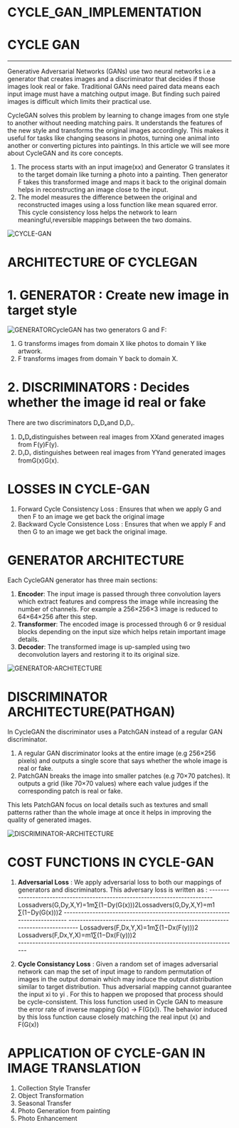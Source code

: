 # CYCLE_GAN_IMPLEMENTATION

# CYCLE GAN
------------
Generative Adversarial Networks (GANs) use two neural networks i.e a generator that creates images and a discriminator that decides if those images look real or fake. Traditional GANs need paired data means each input image must have a matching output image. But finding such paired images is difficult which limits their practical use.

CycleGAN solves this problem by learning to change images from one style to another without needing matching pairs. It understands the features of the new style and transforms the original images accordingly. This makes it useful for tasks like changing seasons in photos, turning one animal into another or converting pictures into paintings. In this article we will see more about CycleGAN and its core concepts.

1. The process starts with an input image(xx) and Generator G translates it to the target domain like turning a photo into a painting. Then generator F takes this transformed image and maps it back to the original domain helps in reconstructing an image close to the input.
2. The model measures the difference between the original and reconstructed images using a loss function like mean squared error. This cycle consistency loss helps the network to learn meaningful,reversible mappings between the two domains.

![CYCLE-GAN](https://media.geeksforgeeks.org/wp-content/uploads/20200529210742/pairedvsunpaired.PNG)

# ARCHITECTURE OF CYCLEGAN
# 1. GENERATOR : Create new image in target style
![GENERATOR](https://media.geeksforgeeks.org/wp-content/uploads/20200529210740/cycleconsistencyandlosses.PNG)CycleGAN has two generators G and F:

1. G transforms images from domain X like photos to domain Y like artwork.
2. F transforms images from domain Y back to domain X.

# 2. DISCRIMINATORS : Decides whether the image id real or fake 
  There are two discriminators DₓDₓand DᵧDᵧ.

1. DₓDₓdistinguishes between real images from XXand generated images from F(y)F(y).
2. DᵧDᵧ distinguishes between real images from YYand generated images fromG(x)G(x).

# LOSSES IN CYCLE-GAN
1. Forward Cycle Consistency Loss  : Ensures that when we apply G and then F to an image we get back the original image
2. Backward Cycle Consistence Loss : Ensures that when we apply F and then G to an image we get back the original image.

# GENERATOR ARCHITECTURE
  Each CycleGAN generator has three main sections:

1. **Encoder**: The input image is passed through three convolution layers which extract features and compress the image while increasing the number of channels. For example a 256×256×3 image is          reduced    to 64×64×256 after this step.
2. **Transformer**: The encoded image is processed through 6 or 9 residual blocks depending on the input size which helps retain important image details.
3. **Decoder**: The transformed image is up-sampled using two deconvolution layers and restoring it to its original size.

![GENERATOR-ARCHITECTURE](https://media.geeksforgeeks.org/wp-content/uploads/20200605220659/generator.jpg)

# DISCRIMINATOR ARCHITECTURE(PATHGAN)
  In CycleGAN the discriminator uses a PatchGAN instead of a regular GAN discriminator.

1. A regular GAN discriminator looks at the entire image (e.g 256×256 pixels) and outputs a single score that says whether the whole image is real or fake.
2. PatchGAN breaks the image into smaller patches (e.g 70×70 patches). It outputs a grid (like 70×70 values) where each value judges if the corresponding patch is real or fake.

This lets PatchGAN focus on local details such as textures and small patterns rather than the whole image at once it helps in improving the quality of generated images.

![DISCRIMINATOR-ARCHITECTURE](https://media.geeksforgeeks.org/wp-content/uploads/20200605220731/Discriminator.jpg)

# COST FUNCTIONS IN CYCLE-GAN

1. **Adversarial Loss** : We apply adversarial loss to both our mappings of generators and discriminators. This adversary loss is written as :
                                    ---------------------------------------------------------------------------
                                    Lossadvers(G,Dy,X,Y)=1m∑(1−Dy(G(x)))2Lossadvers​(G,Dy​,X,Y)=m1​∑(1−Dy​(G(x)))2
                                    ---------------------------------------------------------------------------
                                    -----------------------------------------------------------------------------
                                    Lossadvers(F,Dx,Y,X)=1m∑(1−Dx(F(y)))2   Lossadvers​(F,Dx​,Y,X)=m1​∑(1−Dx​(F(y)))2   
                                    -----------------------------------------------------------------------------

2. **Cycle Consistancy Loss** :  Given a random set of images adversarial network can map the set of input image to random permutation of images in the output domain which may induce the output distribution similar to target distribution. Thus adversarial mapping cannot guarantee the input xi  to yi . For this to happen we proposed that process should be cycle-consistent. This loss function used in Cycle GAN to measure the error rate of  inverse mapping G(x) -> F(G(x)). The behavior induced by this loss function cause closely matching the real input (x) and F(G(x))

# APPLICATION OF CYCLE-GAN IN IMAGE TRANSLATION
  1. Collection Style Transfer
  2. Object Transformation
  3. Seasonal Transfer
  4. Photo Generation from painting
  5. Photo Enhancement




















